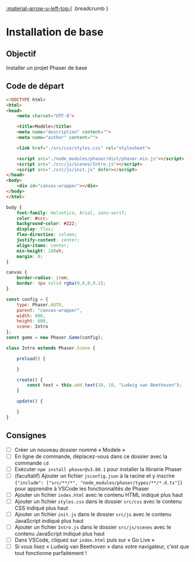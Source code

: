 [:material-arrow-u-left-top:](../phaser-objects.md){ .breadcrumb }

# Installation de base

## Objectif

Installer un projet Phaser de base

## Code de départ

```html title="index.html"
<!DOCTYPE html>
<html>
<head>
    <meta charset="UTF-8">

    <title>Modèle</title>
    <meta name="description" content="">
    <meta name="author" content="">

    <link href="./src/css/styles.css" rel="stylesheet">

    <script src="./node_modules/phaser/dist/phaser.min.js"></script>
    <script src="./src/js/scenes/Intro.js"></script>
    <script src="./src/js/init.js" defer></script>
</head>
<body>
    <div id="canvas-wrapper"></div>
</body>
</html>
```

```css title="src/css/styles.css"
body {
    font-family: Helvetica, Arial, sans-serif;
    color: #ccc;
    background-color: #222;
    display: flex;
    flex-direction: column;
    justify-content: center;
    align-items: center;
    min-height: 100vh;
    margin: 0;
}

canvas {
    border-radius: 1rem;
    border: 4px solid rgba(0,0,0,0.2);
}
```

```js title="src/js/init.js"
const config = {
    type: Phaser.AUTO,
    parent: "canvas-wrapper",
    width: 800,
    height: 600,
    scene: Intro
};
const game = new Phaser.Game(config);
```

```js title="src/js/scenes/Intro.js"
class Intro extends Phaser.Scene {

    preload() {

    }

    create() {
        const text = this.add.text(10, 10, "Ludwig van Beethoven");
    }

    update() {

    }
}
```

## Consignes

- [ ] Créer un nouveau dossier nommé « Modele »
- [ ] En ligne de commande, déplacez-vous dans ce dossier avec la commande `cd`
- [ ] Exécuter `npm install phaser@v3.80.1` pour installer la librairie Phaser
- [ ] (facultatif) Ajouter un fichier `jsconfig.json` à la racine et y inscrire `{"include": ["src/**/*", "node_modules/phaser/types/**/*.d.ts"]}` pour apprendre à VSCode les fonctionnalités de Phaser
- [ ] Ajouter un fichier `index.html` avec le contenu HTML indiqué plus haut
- [ ] Ajouter un fichier `styles.css` dans le dossier `src/css` avec le contenu CSS indiqué plus haut
- [ ] Ajouter un fichier `init.js` dans le dossier `src/js` avec le contenu JavaScript indiqué plus haut
- [ ] Ajouter un fichier `Intro.js` dans le dossier `src/js/scenes` avec le contenu JavaScript indiqué plus haut
- [ ] Dans VSCode, cliquez sur `index.html` puis sur « Go Live »
- [ ] Si vous lisez « Ludwig van Beethoven » dans votre navigateur, c'est que tout fonctionne parfaitement !
